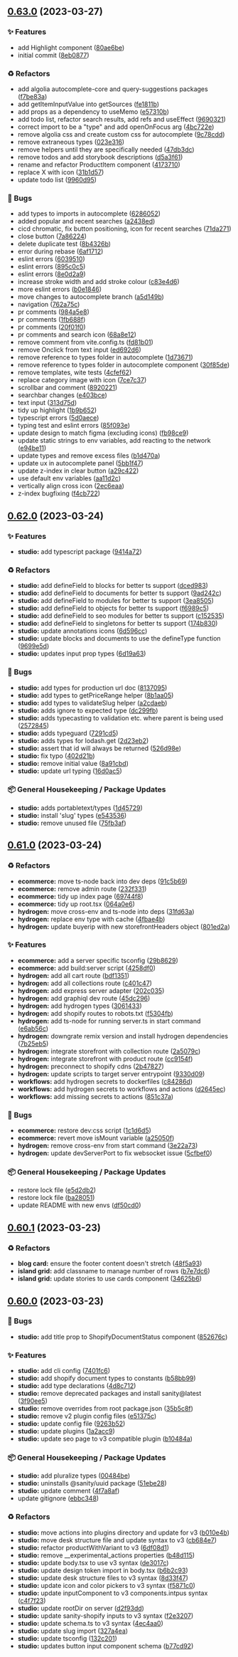 ## [0.63.0](https://github.com/Open-Study-College/osc/compare/v0.62.0...v0.63.0) (2023-03-27)


### ✨ Features

* add Highlight component ([80ae6be](https://github.com/Open-Study-College/osc/commit/80ae6be894a7a3173cef2fcfaa2aadc044f5bd2f))
* initial commit ([8eb0877](https://github.com/Open-Study-College/osc/commit/8eb08776f808964b5f2de1f5f1d7a432cd2a43a0))


### ♻️ Refactors

* add algolia autocomplete-core and query-suggestions packages ([f7be83a](https://github.com/Open-Study-College/osc/commit/f7be83ae250016c4955cca46c3e858063587ba24))
* add getItemInputValue into getSources ([fe1811b](https://github.com/Open-Study-College/osc/commit/fe1811b69deb832c81f00dd22010d42dcd0715a8))
* add props as a dependency to useMemo ([e57310b](https://github.com/Open-Study-College/osc/commit/e57310bacaa4af1202c03a16870ea1a9b772cb20))
* add todo list, refactor search results, add refs and useEffect ([9690321](https://github.com/Open-Study-College/osc/commit/9690321a13513811d5c2c53ece0b875e6dcf5147))
* correct import to be a "type" and add openOnFocus arg ([4bc722e](https://github.com/Open-Study-College/osc/commit/4bc722e341255b3dfed9e82e15ef17a4500f200a))
* remove algolia css and create custom css for autocomplete ([9c78cdd](https://github.com/Open-Study-College/osc/commit/9c78cddcc02a01c781b5fae7b643e887252c9108))
* remove extraneous types ([023e316](https://github.com/Open-Study-College/osc/commit/023e316d26e6ec6d1a9ff66d42a5ed9e4e215485))
* remove helpers until they are specifically needed ([47db3dc](https://github.com/Open-Study-College/osc/commit/47db3dc191a9eadd4c6c0ceb6c9dab17aa174682))
* remove todos and add storybook descriptions ([d5a3f61](https://github.com/Open-Study-College/osc/commit/d5a3f618354fd4943cdd0d7c5bcde19eb7c93a32))
* rename and refactor ProductItem component ([4173710](https://github.com/Open-Study-College/osc/commit/4173710551ce15a3800dbf8448bebd4c2934762c))
* replace X with icon ([31b1d57](https://github.com/Open-Study-College/osc/commit/31b1d570868e031254195d41f1dc2f913af46521))
* update todo list ([9960d95](https://github.com/Open-Study-College/osc/commit/9960d955a5b751fea828d78b512e0a42dc110030))


### 🐛 Bugs

* add types to imports in autocomplete ([6286052](https://github.com/Open-Study-College/osc/commit/628605264847601b940a43729a6f4f654fa01825))
* added popular and recent searches ([a2438ed](https://github.com/Open-Study-College/osc/commit/a2438eda9107ed282a0fcb3355636539a14ccb40))
* cicd chromatic, fix button positioning, icon for recent searches ([71da271](https://github.com/Open-Study-College/osc/commit/71da271ad43fcf243c562a57f57c6c68d77e9bf2))
* close button ([7a86224](https://github.com/Open-Study-College/osc/commit/7a862247e6b02dfa387f1494d2fa4c7afcd02236))
* delete duplicate test ([8b4326b](https://github.com/Open-Study-College/osc/commit/8b4326b83d9b525f123abf247b4771ec31b30306))
* error during rebase ([6af1712](https://github.com/Open-Study-College/osc/commit/6af1712e194d69351b09a4fb569e7fbd44457b6d))
* eslint errors ([6039510](https://github.com/Open-Study-College/osc/commit/60395109dddd34950d899890d93e56a92bbc6f00))
* eslint errors ([895c0c5](https://github.com/Open-Study-College/osc/commit/895c0c51e489a7c45fff3500af3d547c57124a10))
* eslint errors ([8e0d2a9](https://github.com/Open-Study-College/osc/commit/8e0d2a9eadbfc852b94787894a0c00466152cd8e))
* increase stroke width and add stroke colour ([c83e4d6](https://github.com/Open-Study-College/osc/commit/c83e4d64af0c8f03dbe908d44f062fe37d4c5e3c))
* more eslint errors ([b0e1846](https://github.com/Open-Study-College/osc/commit/b0e1846a22fbc9ff11b71610211e5af2fde62a96))
* move changes to autocomplete branch ([a5d149b](https://github.com/Open-Study-College/osc/commit/a5d149b30c4fd9223d4cc2b069bdda765050f19a))
* navigation ([762a75c](https://github.com/Open-Study-College/osc/commit/762a75c61069c6866c627f6cebb912bc7f950c22))
* pr comments ([984a5e8](https://github.com/Open-Study-College/osc/commit/984a5e85e2eb8a55854e2eab5d2c3be8a426446d))
* pr comments ([1fb688f](https://github.com/Open-Study-College/osc/commit/1fb688f4938498ca5cd65ad3f9beee73427f1c34))
* pr comments ([20f01f0](https://github.com/Open-Study-College/osc/commit/20f01f0d6abbaa168001b3e57ba5f3db5a7d1e1b))
* pr comments and search icon ([68a8e12](https://github.com/Open-Study-College/osc/commit/68a8e12e72751ed4cf0612dc05525b415bb8e2ce))
* remove comment from vite.config.ts ([fd81b01](https://github.com/Open-Study-College/osc/commit/fd81b0186c782c215ac7d99ccc6168955b7e4ad8))
* remove Onclick from text input ([ed692d6](https://github.com/Open-Study-College/osc/commit/ed692d6af8b5769f46f4ed574a3750750e4942e3))
* remove reference to types folder in autocomplete ([1d73671](https://github.com/Open-Study-College/osc/commit/1d73671c4958da4ce3a1fccf1c8d8a5fe0a003b3))
* remove reference to types folder in autocomplete component ([30f85de](https://github.com/Open-Study-College/osc/commit/30f85de82b8c9502170b36a1136f70c22e4c6830))
* remove templates, wite tests ([4cfef62](https://github.com/Open-Study-College/osc/commit/4cfef6249b972ad798fca4d7353791e80781b147))
* replace category image with icon ([7ce7c37](https://github.com/Open-Study-College/osc/commit/7ce7c370be3534dc38644390303d41db9c3b14a8))
* scrollbar and comment ([8920221](https://github.com/Open-Study-College/osc/commit/8920221b11a1f02f1797c197a3648bf01d804959))
* searchbar changes ([e403bce](https://github.com/Open-Study-College/osc/commit/e403bcea7c56c95404a014b0df426f7b503e0cf8))
* text input ([313d75d](https://github.com/Open-Study-College/osc/commit/313d75daa94dff1c0458163f25429680d51feb10))
* tidy up highlight ([1b9b652](https://github.com/Open-Study-College/osc/commit/1b9b65212b8721db10497468dcdb14282a222826))
* typescript errors ([5d0aece](https://github.com/Open-Study-College/osc/commit/5d0aecefce8f2825b0e1ed437c51615bd65b0cab))
* typing test and eslint errors ([85f093e](https://github.com/Open-Study-College/osc/commit/85f093e66d0b72905f3f8b3dccc8ac40b3c398b6))
* update design to match figma (excluding icons) ([fb98ce9](https://github.com/Open-Study-College/osc/commit/fb98ce92bf4917902cd5af84cb1bd4c87cf536e7))
* update static strings to env variables, add reacting to the network ([e94be11](https://github.com/Open-Study-College/osc/commit/e94be11895060bbbf3fc5c7377a8d2eade5c2482))
* update types and remove excess files ([b1d470a](https://github.com/Open-Study-College/osc/commit/b1d470a67be15ae92b694645525de6b2d3c706bc))
* update ux in autocomplete panel ([5bb1f47](https://github.com/Open-Study-College/osc/commit/5bb1f47cfe84b4e1e161e1cd723437aa6a16a56a))
* update z-index in clear button ([a29c422](https://github.com/Open-Study-College/osc/commit/a29c42283755a19d98f7f2d37a2949d0db404dbc))
* use default env variables ([aa11d2c](https://github.com/Open-Study-College/osc/commit/aa11d2cd8dde1def51ad7ff70c838e3e86578fa4))
* vertically align cross icon ([2ec6eaa](https://github.com/Open-Study-College/osc/commit/2ec6eaac6a91a1cac3434975615ac8bf0a1bd4bd))
* z-index bugfixing ([f4cb722](https://github.com/Open-Study-College/osc/commit/f4cb722bba07656310a6a704ab4d14822018d176))

## [0.62.0](https://github.com/Open-Study-College/osc/compare/v0.61.0...v0.62.0) (2023-03-24)


### ✨ Features

* **studio:** add typescript package ([9414a72](https://github.com/Open-Study-College/osc/commit/9414a720a1e7c09bf6a6e917e7081627d7ced2d8))


### ♻️ Refactors

* **studio:** add defineField to blocks for better ts support ([dced983](https://github.com/Open-Study-College/osc/commit/dced983d1f0d98686862a5698f71911f8302a9c5))
* **studio:** add defineField to documents for better ts support ([9ad242c](https://github.com/Open-Study-College/osc/commit/9ad242ce5b49acd57e797326d3ed2c06a1165e32))
* **studio:** add defineField to modules for better ts support ([3ea8505](https://github.com/Open-Study-College/osc/commit/3ea850541b12ec64c44493f8e5b4be21104b4434))
* **studio:** add defineField to objects for better ts support ([f6989c5](https://github.com/Open-Study-College/osc/commit/f6989c58fd0b44756a383d547b8a073cba6836c4))
* **studio:** add defineField to seo modules for better ts support ([c152535](https://github.com/Open-Study-College/osc/commit/c152535a8a70ddd2c961c3880c48029a8cc6253d))
* **studio:** add defineField to singletons for better ts support ([174b830](https://github.com/Open-Study-College/osc/commit/174b8307f4b667336b5c12c1d24b1626343d28c0))
* **studio:** update annotations icons ([6d596cc](https://github.com/Open-Study-College/osc/commit/6d596cc832fc6b1d157664223de4e9cb73a99019))
* **studio:** update blocks and documents to use the defineType function ([9699e5d](https://github.com/Open-Study-College/osc/commit/9699e5d7cef2ea3045f6e373fbf1a2a7cf2ae1b7))
* **studio:** updates input prop types ([6d19a63](https://github.com/Open-Study-College/osc/commit/6d19a635e78344bb1c31b7ae937ec46f21e67c51))


### 🐛 Bugs

* **studio:** add types for production url doc ([8137095](https://github.com/Open-Study-College/osc/commit/81370953808f1f2a505e853bb9a5301c6c17bed6))
* **studio:** add types to getPriceRange helper ([8b1aa05](https://github.com/Open-Study-College/osc/commit/8b1aa053ff9f8b503d0aeb1ec2f1e1da29a630f5))
* **studio:** add types to validateSlug helper ([a2cdaeb](https://github.com/Open-Study-College/osc/commit/a2cdaeb6f3a7741b5d08ef9f7b022f0ff1b2ae6b))
* **studio:** adds ignore to expected type ([dc299fb](https://github.com/Open-Study-College/osc/commit/dc299fba06e7b42c9c7af3845c4e27ce69adeef6))
* **studio:** adds typecasting to validation etc. where parent is being used ([2572845](https://github.com/Open-Study-College/osc/commit/2572845a41af9e4b97eaa84485b4ed9046796642))
* **studio:** adds typeguard ([7291cd5](https://github.com/Open-Study-College/osc/commit/7291cd50f327289a4702cb42b9f1f6c68c5f7a4d))
* **studio:** adds types for lodash.get ([2d23eb2](https://github.com/Open-Study-College/osc/commit/2d23eb20f2eda8cc7bda7b8a6a44d64e4ae36892))
* **studio:** assert that id will always be returned ([526d98e](https://github.com/Open-Study-College/osc/commit/526d98e283b16af8913504e0d23b9211187af28b))
* **studio:** fix typo ([402d21b](https://github.com/Open-Study-College/osc/commit/402d21b7bfd45cbe25ac8407940352c37c2619aa))
* **studio:** remove initial value ([8a91cbd](https://github.com/Open-Study-College/osc/commit/8a91cbd1982b08261c066e311d239a2a2115d343))
* **studio:** update url typing ([16d0ac5](https://github.com/Open-Study-College/osc/commit/16d0ac563782027ce0279f584dade8990357ff91))


### 📦 General Housekeeping / Package Updates

* **studio:** adds portabletext/types ([1d45729](https://github.com/Open-Study-College/osc/commit/1d457298ec2521acdfce904a784d667ab1bdc27e))
* **studio:** install 'slug' types ([e543536](https://github.com/Open-Study-College/osc/commit/e543536f28afb613dcad1f0b6743fff00f40be23))
* **studio:** remove unused file ([75fb3af](https://github.com/Open-Study-College/osc/commit/75fb3af800feef7d76b4a77c1ab9208169120c79))

## [0.61.0](https://github.com/Open-Study-College/osc/compare/v0.60.1...v0.61.0) (2023-03-24)


### ♻️ Refactors

* **ecommerce:** move ts-node back into dev deps ([91c5b69](https://github.com/Open-Study-College/osc/commit/91c5b696cd3d70e2b52e233c2c77c59572a0bec9))
* **ecommerce:** remove admin route ([232f331](https://github.com/Open-Study-College/osc/commit/232f331a4867307696851b7f01401fd0db806611))
* **ecommerce:** tidy up index page ([69744f8](https://github.com/Open-Study-College/osc/commit/69744f811c64b93c5302550235b96914d3c04dc3))
* **ecommerce:** tidy up root.tsx ([064a0e6](https://github.com/Open-Study-College/osc/commit/064a0e6b0d33925a651cd6bb3d7652a8290a1b8b))
* **hydrogen:** move cross-env and ts-node into deps ([31fd63a](https://github.com/Open-Study-College/osc/commit/31fd63aa3295eaaca4e9582d2ad9f26fb59779b0))
* **hydrogen:** replace env type with cache ([4fbae4b](https://github.com/Open-Study-College/osc/commit/4fbae4b6fd7d7e760d5415538662314bfa05ef5d))
* **hydrogen:** update buyerip with new storefrontHeaders object ([801ed2a](https://github.com/Open-Study-College/osc/commit/801ed2a41862fb8510c30eb68428364e9f092398))


### ✨ Features

* **ecommerce:** add a server specific tsconfig ([29b8629](https://github.com/Open-Study-College/osc/commit/29b8629ec336aabe6e986ed155cbbb62ea8928c4))
* **ecommerce:** add build:server script ([4258df0](https://github.com/Open-Study-College/osc/commit/4258df05302cb3424af6cdb2ba0df7b9f3c846ed))
* **hydrogen:** add all cart route ([bdf1351](https://github.com/Open-Study-College/osc/commit/bdf1351fb9fe11957163434b175e2e3b2ae6d831))
* **hydrogen:** add all collections route ([c401c47](https://github.com/Open-Study-College/osc/commit/c401c47788854c95406762607918cc31934aae99))
* **hydrogen:** add express server adapter ([202c035](https://github.com/Open-Study-College/osc/commit/202c035b69d99992f1226051044854f8a44b6227))
* **hydrogen:** add graphiql dev route ([45dc296](https://github.com/Open-Study-College/osc/commit/45dc296dbb92756382a35a13ec850e6d57b580b5))
* **hydrogen:** add hydrogen types ([3061433](https://github.com/Open-Study-College/osc/commit/30614333ddbbe9bc0af6a660c358c5cd2fa22c4e))
* **hydrogen:** add shopify routes to robots.txt ([f5304fb](https://github.com/Open-Study-College/osc/commit/f5304fb078874202e7d342aa6379454e478e0490))
* **hydrogen:** add ts-node for running server.ts in start command ([e6ab56c](https://github.com/Open-Study-College/osc/commit/e6ab56c7df5e3421ea36e18acce6f1107f27dd9d))
* **hydrogen:** downgrate remix version and install hydrogen dependencies ([7b25eb5](https://github.com/Open-Study-College/osc/commit/7b25eb5d9e7382b4e205fe1936f52cc6043211fb))
* **hydrogen:** integrate storefront with collection route ([2a5079c](https://github.com/Open-Study-College/osc/commit/2a5079cf96e057f71e3a88a652c55036db6fd6fd))
* **hydrogen:** integrate storefront with product route ([cc9154f](https://github.com/Open-Study-College/osc/commit/cc9154f6fd5474e62f97ea767ef2b742911474a3))
* **hydrogen:** preconnect to shopify cdns ([2b47827](https://github.com/Open-Study-College/osc/commit/2b47827a9cc3753513b6f92ffade9c5ede4799fc))
* **hydrogen:** update scripts to target server entrypoint ([9330d09](https://github.com/Open-Study-College/osc/commit/9330d09580bad52f860cc9cfef322c3c597398ef))
* **workflows:** add hydrogen secrets to dockerfiles ([c84286d](https://github.com/Open-Study-College/osc/commit/c84286d46dec1549dc8fd052dd68b328411ae7ce))
* **workflows:** add hydrogen secrets to workflows and actions ([d2645ec](https://github.com/Open-Study-College/osc/commit/d2645ec77e80ec73654f1a51ee69df6e5ef82398))
* **workflows:** add missing secrets to actions ([851c37a](https://github.com/Open-Study-College/osc/commit/851c37af938fa3bcf68824d6e3e85417f5366f29))


### 🐛 Bugs

* **ecommerce:** restore dev:css script ([1c1d6d5](https://github.com/Open-Study-College/osc/commit/1c1d6d56d7a4d9a4d35ada7da368e31c44448b6a))
* **ecommerce:** revert move isMount variable ([a25050f](https://github.com/Open-Study-College/osc/commit/a25050fb2800957b9d9fe1f80592933b964de58f))
* **hydrogen:** remove cross-env from start command ([3e22a73](https://github.com/Open-Study-College/osc/commit/3e22a73f0d8b93398c213ccf3b70fd0bf618af0c))
* **hydrogen:** update devServerPort to fix websocket issue ([5cfbef0](https://github.com/Open-Study-College/osc/commit/5cfbef00d378266025dfa9d8f5e842fbf37ab7b0))


### 📦 General Housekeeping / Package Updates

* restore lock file ([e5d2db2](https://github.com/Open-Study-College/osc/commit/e5d2db22b86c18092a31ce9b29525e43705834b4))
* restore lock file ([ba28051](https://github.com/Open-Study-College/osc/commit/ba280511ec8d7a01871574917827b97d7c8a86e3))
* update README with new envs ([df50cd0](https://github.com/Open-Study-College/osc/commit/df50cd09f1adfa50cad2ad48961e54ddfb99dc17))

## [0.60.1](https://github.com/Open-Study-College/osc/compare/v0.60.0...v0.60.1) (2023-03-23)


### ♻️ Refactors

* **blog card:** ensure the footer content doesn't stretch ([48f5a93](https://github.com/Open-Study-College/osc/commit/48f5a9368c755a9cc6d4e676a5f696792ef9d8a5))
* **island grid:** add classname to manage number of rows ([b7e7dc6](https://github.com/Open-Study-College/osc/commit/b7e7dc685b40349d6a28093b61adbb6e9c7e02a4))
* **island grid:** update stories to use cards component ([34625b6](https://github.com/Open-Study-College/osc/commit/34625b68f0dc7c2f1eb1fe1b0502822eee513ade))

## [0.60.0](https://github.com/Open-Study-College/osc/compare/v0.59.0...v0.60.0) (2023-03-23)


### 🐛 Bugs

* **studio:** add title prop to ShopifyDocumentStatus component ([852676c](https://github.com/Open-Study-College/osc/commit/852676ca510472d8b789c0aff7370e0f40110f32))


### ✨ Features

* **studio:** add cli config ([7401fc6](https://github.com/Open-Study-College/osc/commit/7401fc6058bec79c5becbbd0af2e9f0839fffb82))
* **studio:** add shopify document types to constants ([b58bb99](https://github.com/Open-Study-College/osc/commit/b58bb998102c70ce78a9a620d5f1bce5a0aea2a1))
* **studio:** add type declarations ([4d8c712](https://github.com/Open-Study-College/osc/commit/4d8c7121e5ed638abc60b5e62e7dd116af802ea9))
* **studio:** remove deprecated packages and install sanity@latest ([3f90ee5](https://github.com/Open-Study-College/osc/commit/3f90ee58413c6c8624c97c47785764ab7ddd809f))
* **studio:** remove overrides from root package.json ([35b5c8f](https://github.com/Open-Study-College/osc/commit/35b5c8f3c318bbcf8c13e225aed7501dd9ae39dd))
* **studio:** remove v2 plugin config files ([e51375c](https://github.com/Open-Study-College/osc/commit/e51375ca1d19cb039c86cf45a18d77b5a91009df))
* **studio:** update config file ([9263b52](https://github.com/Open-Study-College/osc/commit/9263b5241be7112e65398a07942e247b7fa2b5e4))
* **studio:** update plugins ([1a2acc9](https://github.com/Open-Study-College/osc/commit/1a2acc9a94fa183242fc1526a5d49d3247d3ebc5))
* **studio:** update seo page to v3 compatible plugin ([b10484a](https://github.com/Open-Study-College/osc/commit/b10484aca9a144de1e3781b0050348b59063c454))


### 📦 General Housekeeping / Package Updates

* **studio:** add pluralize types ([00484be](https://github.com/Open-Study-College/osc/commit/00484bec1402bb3b01a7423cee8316e5de77957d))
* **studio:** uninstalls @sanity/uuid package ([51ebe28](https://github.com/Open-Study-College/osc/commit/51ebe280fbb6fb39eb0dd7332d5987a93d478483))
* **studio:** update comment ([4f7a8af](https://github.com/Open-Study-College/osc/commit/4f7a8afd3f6acc8509f9cdbd0d06b705348ebcf2))
* update gitignore ([ebbc348](https://github.com/Open-Study-College/osc/commit/ebbc3484edf7deb5873d2456ce8e6f32c1ac1f01))


### ♻️ Refactors

* **studio:** move actions into plugins directory and update for v3 ([b010e4b](https://github.com/Open-Study-College/osc/commit/b010e4b03594b9474ba3b50cff1a40e7b25e7b2f))
* **studio:** move desk structure file and update syntax to v3 ([cb684e7](https://github.com/Open-Study-College/osc/commit/cb684e71e21fd60a77b33ee930831c84414fc831))
* **studio:** refactor productWithVariant to v3 ([6df08d1](https://github.com/Open-Study-College/osc/commit/6df08d17e517934a8ed6a54ae5d1e06e260cbe17))
* **studio:** remove __experimental_actions properties ([b48d115](https://github.com/Open-Study-College/osc/commit/b48d1151541c8877108f706340386df7f5618c95))
* **studio:** update body.tsx to use v3 syntax ([de3017c](https://github.com/Open-Study-College/osc/commit/de3017caf60a0678c2d80b07a18c8a3a9cc44a4b))
* **studio:** update design token import in body.tsx ([b6b2c93](https://github.com/Open-Study-College/osc/commit/b6b2c93f512ff54760817ca691420aade065b100))
* **studio:** update desk structure files to v3 syntax ([8d33f47](https://github.com/Open-Study-College/osc/commit/8d33f47cd90bf3edecec437fb51513435d54336d))
* **studio:** update icon and color pickers to v3 syntax ([f5871c0](https://github.com/Open-Study-College/osc/commit/f5871c09436f483b74dbd5189de533ecca2e474e))
* **studio:** update inputComponent to v3 components.intpus syntax ([c4f7f23](https://github.com/Open-Study-College/osc/commit/c4f7f23c6627a53d07edcc829407623d4e0555f1))
* **studio:** update rootDir on server ([d2f93dd](https://github.com/Open-Study-College/osc/commit/d2f93ddcc6e134fc7b5ea67d5b7823f1e3ffe25b))
* **studio:** update sanity-shopify inputs to v3 syntax ([f2e3207](https://github.com/Open-Study-College/osc/commit/f2e3207e20cac01b17b7c153ee7332ee6cf0e56a))
* **studio:** update schema.ts to v3 syntax ([4ec4aa0](https://github.com/Open-Study-College/osc/commit/4ec4aa0638c21f56d87f8cdd89b0e9f47a5842ff))
* **studio:** update slug import ([327a4ea](https://github.com/Open-Study-College/osc/commit/327a4ea36bf16f369b2513ac93a7efec6246e322))
* **studio:** update tsconfig ([132c201](https://github.com/Open-Study-College/osc/commit/132c201f34f5e3f76ec87bb6de49cc0ff223b15c))
* **studio:** updates button input component schema ([b77cd92](https://github.com/Open-Study-College/osc/commit/b77cd9268bbe4d9e9c8979a832f338c6dea83b84))

